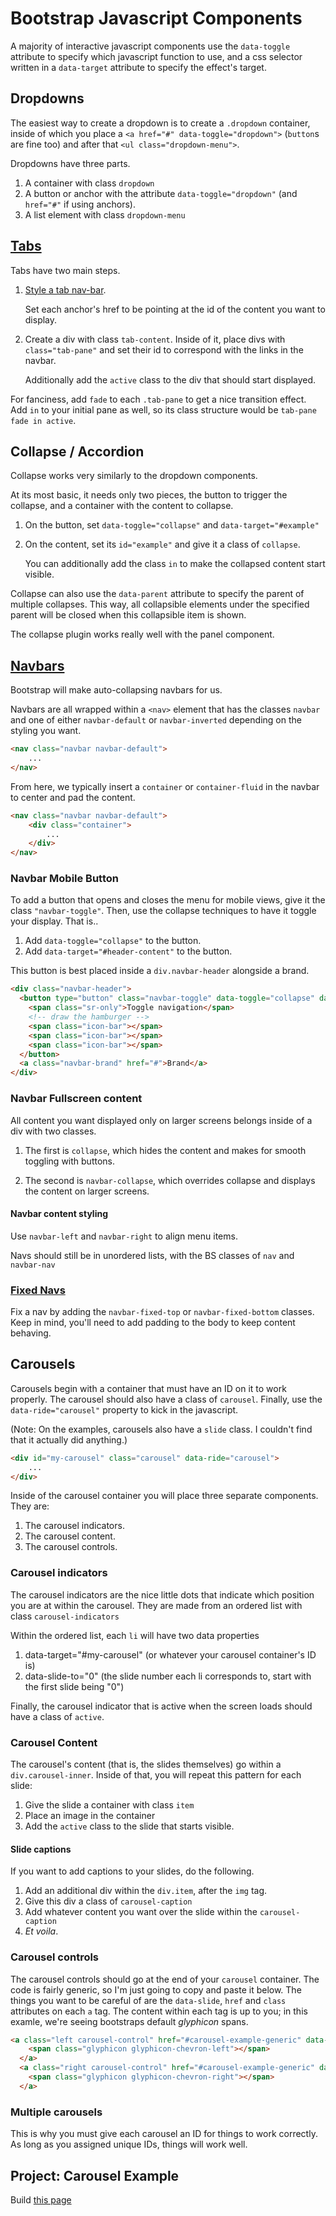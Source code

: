 # Bootstrap Javascript Components

A majority of interactive javascript components use the `data-toggle` attribute to specify which javascript function to use, and a css selector written in a `data-target` attribute to specify the effect's target.

## Dropdowns

The easiest way to create a dropdown is to create a `.dropdown` container, inside of which you place a `<a href="#" data-toggle="dropdown">` (`button`s are fine too) and after that `<ul class="dropdown-menu">`. 

Dropdowns have three parts.

1. A container with class `dropdown`
2. A button or anchor with the attribute `data-toggle="dropdown"` (and `href="#"` if using anchors).
3. A list element with class `dropdown-menu`

## [Tabs](http://getbootstrap.com/javascript/#tabs)

Tabs have two main steps.

1. [Style a tab nav-bar](http://getbootstrap.com/components/#nav).

    Set each anchor's href to be pointing at the id of the content you want to display.
2. Create a div with class `tab-content`. Inside of it, place divs with `class="tab-pane"` and set their id to correspond with the links in the navbar. 

    Additionally add the `active` class to the div that should start displayed.

For fanciness, add `fade` to each `.tab-pane` to get a nice transition effect. Add `in` to your initial pane as well, so its class structure would be `tab-pane fade in active`.


## Collapse / Accordion

Collapse works very similarly to the dropdown components.

At its most basic, it needs only two pieces, the button to trigger the collapse, and a container with the content to collapse.

1. On the button, set `data-toggle="collapse"` and `data-target="#example"`
2. On the content, set its `id="example"` and give it a class of `collapse`.

    You can additionally add the class `in` to make the collapsed content start visible.

Collapse can also use the `data-parent` attribute to specify the parent of multiple collapses. This way, 
    all collapsible elements under the specified parent will be closed when this collapsible item is shown. 

The collapse plugin works really well with the panel component.


## [Navbars](http://getbootstrap.com/components/#navbar)
Bootstrap will make auto-collapsing navbars for us. 

Navbars are all wrapped within a `<nav>` element that has the classes `navbar` and one of either `navbar-default` or `navbar-inverted` depending on the styling you want.

```html
<nav class="navbar navbar-default">
    ...
</nav>
```

From here, we typically insert a `container` or `container-fluid` in the navbar to center and pad the content.

```html
<nav class="navbar navbar-default">
    <div class="container">
        ...
    </div>
</nav>
```

### Navbar Mobile Button
To add a button that opens and closes the menu for mobile views, give it the class `"navbar-toggle"`. Then, use the collapse techniques to have it toggle your display. That is..

1. Add `data-toggle="collapse"` to the button.
2. Add `data-target="#header-content"` to the button.

This button is best placed inside a `div.navbar-header` alongside a brand.
```html
<div class="navbar-header">
  <button type="button" class="navbar-toggle" data-toggle="collapse" data-target="#example-navbar-collapse">
    <span class="sr-only">Toggle navigation</span>
    <!-- draw the hamburger -->
    <span class="icon-bar"></span>
    <span class="icon-bar"></span>
    <span class="icon-bar"></span>
  </button>
  <a class="navbar-brand" href="#">Brand</a>
</div>
```

### Navbar Fullscreen content

All content you want displayed only on larger screens belongs inside of a div with two classes. 

1. The first is `collapse`, which hides the content and makes for smooth toggling with buttons.

2. The second is `navbar-collapse`, which overrides collapse and displays the content on larger screens.


#### Navbar content styling

Use `navbar-left` and `navbar-right` to align menu items.

Navs should still be in unordered lists, with the BS classes of `nav` and `navbar-nav`

### [Fixed Navs](http://getbootstrap.com/components/#navbar-fixed-top)

Fix a nav by adding the `navbar-fixed-top` or `navbar-fixed-bottom` classes. Keep in mind, you'll need to add padding to the body to keep content behaving.

## Carousels

Carousels begin with a container that must have an ID on it to work properly. The carousel should also have a class of `carousel`. Finally, use the `data-ride="carousel"` property to kick in the javascript.

(Note: On the examples, carousels also have a `slide` class. I couldn't find that it actually did anything.)

```html
<div id="my-carousel" class="carousel" data-ride="carousel">
    ...
</div>
```

Inside of the carousel container you will place three separate components.
They are:

1. The carousel indicators.
2. The carousel content.
3. The carousel controls.

### Carousel indicators
The carousel indicators are the nice little dots that indicate which position you are at within the carousel. They are made from an ordered list with class `carousel-indicators`

Within the ordered list, each `li` will have two data properties
1. data-target="#my-carousel" (or whatever your carousel container's ID is)
2. data-slide-to="0" (the slide number each li corresponds to, start with the first slide being "0")

Finally, the carousel indicator that is active when the screen loads should have a class of `active`.

### Carousel Content
The carousel's content (that is, the slides themselves) go within a `div.carousel-inner`.
Inside of that, you will repeat this pattern for each slide:

1. Give the slide a container with class `item`
2. Place an image in the container
3. Add the `active` class to the slide that starts visible.

#### Slide captions
If you want to add captions to your slides, do the following. 

1. Add an additional div within the `div.item`, after the `img` tag.
2. Give this div a class of `carousel-caption`
3. Add whatever content you want over the slide within the `carousel-caption`
4. *Et voila*.

### Carousel controls
The carousel controls should go at the end of your `carousel` container. The code is fairly generic, so I'm just going to copy and paste it below. 
The things you want to be careful of are the `data-slide`, `href` and `class` attributes on each `a` tag. The content within each tag is up to you; in this examle, we're seeing bootstraps default *glyphicon* spans.

```html
<a class="left carousel-control" href="#carousel-example-generic" data-slide="prev">
    <span class="glyphicon glyphicon-chevron-left"></span>
  </a>
  <a class="right carousel-control" href="#carousel-example-generic" data-slide="next">
    <span class="glyphicon glyphicon-chevron-right"></span>
  </a>

```

### Multiple carousels
This is why you must give each carousel an ID for things to work correctly. As long as you assigned unique IDs, things will work well.


## Project: Carousel Example

Build [this page](http://getbootstrap.com/examples/carousel/)